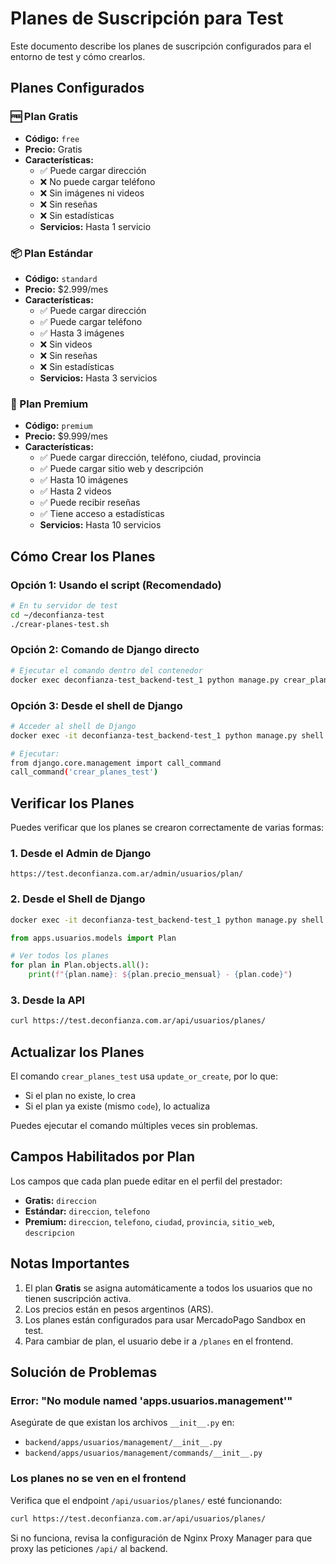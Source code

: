 # Planes de Suscripción para Test

Este documento describe los planes de suscripción configurados para el entorno de test y cómo crearlos.

## Planes Configurados

### 🆓 Plan Gratis
- **Código:** `free`
- **Precio:** Gratis
- **Características:**
  - ✅ Puede cargar dirección
  - ❌ No puede cargar teléfono
  - ❌ Sin imágenes ni videos
  - ❌ Sin reseñas
  - ❌ Sin estadísticas
  - **Servicios:** Hasta 1 servicio

### 📦 Plan Estándar
- **Código:** `standard`
- **Precio:** $2.999/mes
- **Características:**
  - ✅ Puede cargar dirección
  - ✅ Puede cargar teléfono
  - ✅ Hasta 3 imágenes
  - ❌ Sin videos
  - ❌ Sin reseñas
  - ❌ Sin estadísticas
  - **Servicios:** Hasta 3 servicios

### 💎 Plan Premium
- **Código:** `premium`
- **Precio:** $9.999/mes
- **Características:**
  - ✅ Puede cargar dirección, teléfono, ciudad, provincia
  - ✅ Puede cargar sitio web y descripción
  - ✅ Hasta 10 imágenes
  - ✅ Hasta 2 videos
  - ✅ Puede recibir reseñas
  - ✅ Tiene acceso a estadísticas
  - **Servicios:** Hasta 10 servicios

## Cómo Crear los Planes

### Opción 1: Usando el script (Recomendado)

```bash
# En tu servidor de test
cd ~/deconfianza-test
./crear-planes-test.sh
```

### Opción 2: Comando de Django directo

```bash
# Ejecutar el comando dentro del contenedor
docker exec deconfianza-test_backend-test_1 python manage.py crear_planes_test
```

### Opción 3: Desde el shell de Django

```bash
# Acceder al shell de Django
docker exec -it deconfianza-test_backend-test_1 python manage.py shell

# Ejecutar:
from django.core.management import call_command
call_command('crear_planes_test')
```

## Verificar los Planes

Puedes verificar que los planes se crearon correctamente de varias formas:

### 1. Desde el Admin de Django

```
https://test.deconfianza.com.ar/admin/usuarios/plan/
```

### 2. Desde el Shell de Django

```bash
docker exec -it deconfianza-test_backend-test_1 python manage.py shell
```

```python
from apps.usuarios.models import Plan

# Ver todos los planes
for plan in Plan.objects.all():
    print(f"{plan.name}: ${plan.precio_mensual} - {plan.code}")
```

### 3. Desde la API

```bash
curl https://test.deconfianza.com.ar/api/usuarios/planes/
```

## Actualizar los Planes

El comando `crear_planes_test` usa `update_or_create`, por lo que:
- Si el plan no existe, lo crea
- Si el plan ya existe (mismo `code`), lo actualiza

Puedes ejecutar el comando múltiples veces sin problemas.

## Campos Habilitados por Plan

Los campos que cada plan puede editar en el perfil del prestador:

- **Gratis:** `direccion`
- **Estándar:** `direccion`, `telefono`
- **Premium:** `direccion`, `telefono`, `ciudad`, `provincia`, `sitio_web`, `descripcion`

## Notas Importantes

1. El plan **Gratis** se asigna automáticamente a todos los usuarios que no tienen suscripción activa.
2. Los precios están en pesos argentinos (ARS).
3. Los planes están configurados para usar MercadoPago Sandbox en test.
4. Para cambiar de plan, el usuario debe ir a `/planes` en el frontend.

## Solución de Problemas

### Error: "No module named 'apps.usuarios.management'"

Asegúrate de que existan los archivos `__init__.py` en:
- `backend/apps/usuarios/management/__init__.py`
- `backend/apps/usuarios/management/commands/__init__.py`

### Los planes no se ven en el frontend

Verifica que el endpoint `/api/usuarios/planes/` esté funcionando:

```bash
curl https://test.deconfianza.com.ar/api/usuarios/planes/
```

Si no funciona, revisa la configuración de Nginx Proxy Manager para que proxy las peticiones `/api/` al backend.

